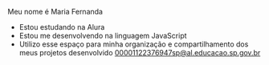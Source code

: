 Meu nome é Maria Fernanda

- Estou estudando na Alura
- Estou me desenvolvendo na linguagem JavaScript
- Utilizo esse espaço para minha organização e compartilhamento dos meus projetos desenvolvido
00001122376947sp@al.educacao.sp.gov.br


